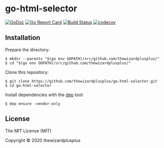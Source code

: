 # go-html-selector

[![GoDoc](https://godoc.org/github.com/thewizardplusplus/go-html-selector?status.svg)](https://godoc.org/github.com/thewizardplusplus/go-html-selector)
[![Go Report Card](https://goreportcard.com/badge/github.com/thewizardplusplus/go-html-selector)](https://goreportcard.com/report/github.com/thewizardplusplus/go-html-selector)
[![Build Status](https://travis-ci.org/thewizardplusplus/go-html-selector.svg?branch=master)](https://travis-ci.org/thewizardplusplus/go-html-selector)
[![codecov](https://codecov.io/gh/thewizardplusplus/go-html-selector/branch/master/graph/badge.svg)](https://codecov.io/gh/thewizardplusplus/go-html-selector)

## Installation

Prepare the directory:

```
$ mkdir --parents "$(go env GOPATH)/src/github.com/thewizardplusplus/"
$ cd "$(go env GOPATH)/src/github.com/thewizardplusplus/"
```

Clone this repository:

```
$ git clone https://github.com/thewizardplusplus/go-html-selector.git
$ cd go-html-selector
```

Install dependencies with the [dep](https://golang.github.io/dep/) tool:

```
$ dep ensure -vendor-only
```

## License

The MIT License (MIT)

Copyright &copy; 2020 thewizardplusplus
